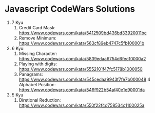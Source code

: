 # Javascript CodeWars Solutions

1. 7 Kyu
    1. Credit Card Mask: https://www.codewars.com/kata/5412509bd436bd33920011bc
    2. Remove Minimum: https://www.codewars.com/kata/563cf89eb4747c5fb100001b
2. 6 Kyu
    1. Missing Character: https://www.codewars.com/kata/5839edaa6754d6fec10000a2
    2. Playing with digits: https://www.codewars.com/kata/5552101f47fc5178b1000050
    3. Panagrams: https://www.codewars.com/kata/545cedaa9943f7fe7b000048
    4 Alphabet Position: https://www.codewars.com/kata/546f922b54af40e1e90001da
3. 5 Kyu
    1. Diretional Reduction: https://www.codewars.com/kata/550f22f4d758534c1100025a